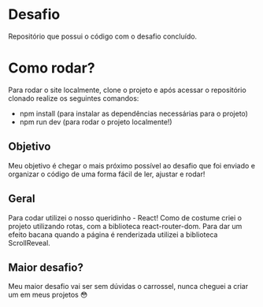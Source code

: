 # Desafio
Repositório que possui o código com o desafio concluído. 

# Como rodar?
Para rodar o site localmente, clone o projeto e após acessar o repositório clonado realize os seguintes comandos:
- npm install (para instalar as dependências necessárias para o projeto)
- npm run dev (para rodar o projeto localmente!)

## Objetivo
Meu objetivo é chegar o mais próximo possível ao desafio que foi enviado e organizar o código de uma forma fácil de ler, ajustar e rodar!

## Geral
Para codar utilizei o nosso queridinho - React! 
Como de costume criei o projeto utilizando rotas, com a biblioteca react-router-dom.
Para dar um efeito bacana quando a página é renderizada utilizei a biblioteca ScrollReveal.

## Maior desafio?
Meu maior desafio vai ser sem dúvidas o carrossel, nunca cheguei a criar um em meus projetos 😳
